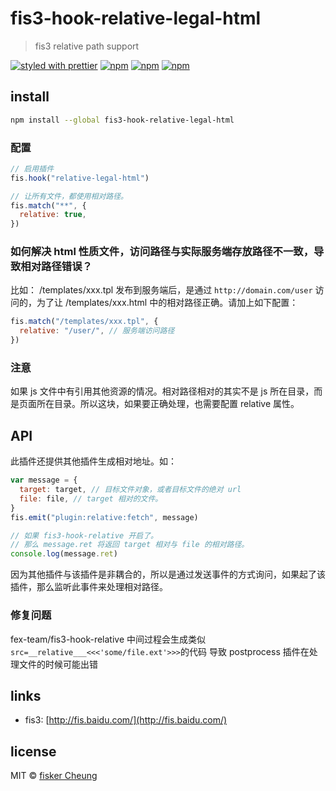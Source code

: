 # fis3-hook-relative-legal-html

> fis3 relative path support

[![styled with prettier](https://img.shields.io/badge/styled_with-prettier-ff69b4.svg?style=flat-square)](https://github.com/prettier/prettier)
[![npm](https://img.shields.io/npm/v/fis3-hook-relative-legal-html.svg?style=flat-square)](https://www.npmjs.com/package/fis3-hook-relative-legal-html)
[![npm](https://img.shields.io/npm/dt/fis3-hook-relative-legal-html.svg?style=flat-square)](https://www.npmjs.com/package/fis3-hook-relative-legal-html)
[![npm](https://img.shields.io/npm/dm/fis3-hook-relative-legal-html.svg?style=flat-square)](https://www.npmjs.com/package/fis3-hook-relative-legal-html)

## install

```sh
npm install --global fis3-hook-relative-legal-html
```

### 配置

```js
// 启用插件
fis.hook("relative-legal-html")

// 让所有文件，都使用相对路径。
fis.match("**", {
  relative: true,
})
```

### 如何解决 html 性质文件，访问路径与实际服务端存放路径不一致，导致相对路径错误？

比如： /templates/xxx.tpl 发布到服务端后，是通过 `http://domain.com/user` 访问的，为了让 /templates/xxx.html 中的相对路径正确。请加上如下配置：

```js
fis.match("/templates/xxx.tpl", {
  relative: "/user/", // 服务端访问路径
})
```

### 注意

如果 js 文件中有引用其他资源的情况。相对路径相对的其实不是 js 所在目录，而是页面所在目录。所以这块，如果要正确处理，也需要配置 relative 属性。

## API

此插件还提供其他插件生成相对地址。如：

```js
var message = {
  target: target, // 目标文件对象，或者目标文件的绝对 url
  file: file, // target 相对的文件。
}
fis.emit("plugin:relative:fetch", message)

// 如果 fis3-hook-relative 开启了。
// 那么 message.ret 将返回 target 相对与 file 的相对路径。
console.log(message.ret)
```

因为其他插件与该插件是非耦合的，所以是通过发送事件的方式询问，如果起了该插件，那么监听此事件来处理相对路径。

### 修复问题

fex-team/fis3-hook-relative 中间过程会生成类似`src=__relative___<<<'some/file.ext'>>>`的代码 导致 postprocess 插件在处理文件的时候可能出错

## links

- fis3: [http://fis.baidu.com/](http://fis.baidu.com/)

## license

MIT © [fisker Cheung](https://github.com/fisker)
